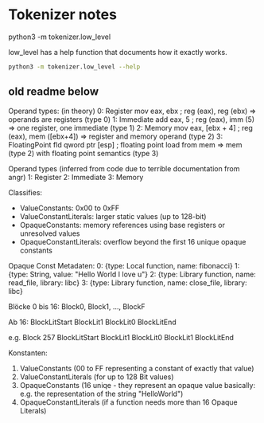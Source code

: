 # Tokenizer notes


python3 -m tokenizer.low_level 

low_level has a help function that documents how it exactly works.
```bash
python3 -m tokenizer.low_level --help
```

## old readme below

Operand types: (in theory)
0: Register         mov eax, ebx          ; reg (eax), reg (ebx)        => operands are registers (type 0)
1: Immediate        add eax, 5            ; reg (eax), imm (5)           => one register, one immediate (type 1)
2: Memory           mov eax, [ebx + 4]    ; reg (eax), mem ([ebx+4])    => register and memory operand (type 2)
3: FloatingPoint    fld qword ptr [esp]   ; floating point load from mem => mem (type 2) with floating point semantics (type 3)

Operand types (inferred from code due to terrible documentation from angr)
1: Register
2: Immediate
3: Memory

Classifies:
- ValueConstants: 0x00 to 0xFF
- ValueConstantLiterals: larger static values (up to 128-bit)
- OpaqueConstants: memory references using base registers or unresolved values
- OpaqueConstantLiterals: overflow beyond the first 16 unique opaque constants


Opaque Const Metadaten:
0: {type: Local function, name: fibonacci}
1: {type: String, value: "Hello World I love u"}
2: {type: Library function, name: read_file, library: libc}
3: {type: Library function, name: close_file, library: libc}


Blöcke 0 bis 16:
Block0, Block1, ..., BlockF

Ab 16:
BlockLitStart
BlockLit1
BlockLit0
BlockLitEnd

e.g. Block 257
BlockLitStart
BlockLit1
BlockLit0
BlockLit1
BlockLitEnd

Konstanten:
1. ValueConstants (00 to FF representing a constant of exactly that value)
2. ValueConstantLiterals (for up to 128 Bit values)
3. OpaqueConstants (16 uniqe - they represent an opaque value basically: e.g. the representation of the string "HelloWorld")
4. OpaqueConstantLiterals (if a function needs more than 16 Opaque Literals)
